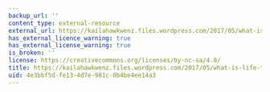 ```yaml
---
backup_url: ''
content_type: external-resource
external_url: https://kailahawkwenz.files.wordpress.com/2017/05/what-is-life-the-physical-aspect-of-the-living-cell-by-erwin-schrodinger.pdf
has_external_licence_warning: true
has_external_license_warning: true
is_broken: ''
license: https://creativecommons.org/licenses/by-nc-sa/4.0/
title: https://kailahawkwenz.files.wordpress.com/2017/05/what-is-life-the-physical-aspect-of-the-living-cell-by-erwin-schrodinger.pdf
uid: 4e3bbf5d-fe13-4d7e-981c-0b4be4ee14a3
---
```

